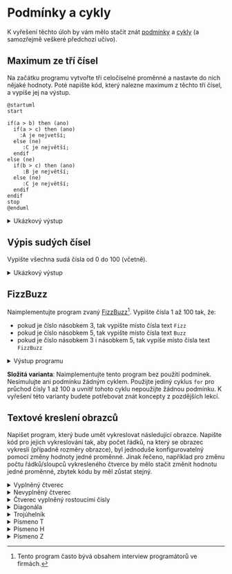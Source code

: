 # Podmínky a cykly
K vyřešení těchto úloh by vám mělo stačit znát [podmínky](../c/rizeni_toku/podminky.md) a [cykly](../c/rizeni_toku/cykly.md)
(a samozřejmě veškeré předchozí učivo).

## Maximum ze tří čísel
Na začátku programu vytvořte tři celočíselné proměnné a nastavte do nich nějaké hodnoty. Poté napište kód, který nalezne
maximum z těchto tří čísel, a vypíše jej na výstup.

```plantuml
@startuml
start

if(a > b) then (ano)
  if(a > c) then (ano)
    :A je nejvetší;
  else (ne)
     :C je největší;
  endif
else (ne)
  if(b > c) then (ano)
     :B je největší;
  else (ne)
     :C je největší;
  endif
endif
stop
@enduml
```

<details>
<summary>Ukázkový výstup</summary>

```
a = 10
b = 40
c = 20

maximum je 40
```
</details>


## Výpis sudých čísel
Vypište všechna sudá čísla od 0 do 100 (včetně).

<details>
<summary>Ukázkový výstup</summary>

```
0
2
4
...
98
100
```
</details>

## FizzBuzz
Naimplementujte program zvaný [FizzBuzz](https://en.wikipedia.org/wiki/Fizz_buzz)[^1]. Vypište čísla 1 až 100 tak, že:
 - pokud je číslo násobkem 3, tak vypište místo čísla text `Fizz`
 - pokud je číslo násobkem 5, tak vypište místo čísla text `Buzz`
 - pokud je číslo násobkem 3 i násobkem 5, tak vypíše místo čísla text `FizzBuzz`

[^1]: Tento program často bývá obsahem interview programátorů ve firmách.

<details>
<summary>Výstup programu</summary>

```
1
2
Fizz
4
Buzz
Fizz
7
8
Fizz
Buzz
11
Fizz
13
14
Fizz Buzz
16
...
```
</details>

**Složitá varianta**: Naimplementujte tento program bez použití podmínek. Nesimulujte ani podmínku
žádným cyklem. Použijte jediný cyklus `for` pro průchod čísly 1 až 100 a uvnitř tohoto cyklu nepoužijte
žádnou podmínku. K vyřešení této varianty budete potřebovat znát koncepty z pozdějších lekcí.

## Textové kreslení obrazců
Napišet program, který bude umět vykreslovat následující obrazce. Napište kód pro jejich vykreslování tak, aby počet
řádků, na který se obrazec vykreslí (případně rozměry obrazce), byl jednoduše konfigurovatelný pomocí změny hodnoty jedné
proměnné. Jinak řečeno, například pro změnu počtu řádků/sloupců vykresleného čtverce by mělo stačit změnit hodnotu jedné
proměnné, zbytek kódu by měl zůstat stejný.

<details>
<summary>Vyplněný čtverec</summary>

```
xxxx
xxxx
xxxx
xxxx
```
</details>

<details>
<summary>Nevyplněný čtverec</summary>

```
xxxx
x  x
x  x
xxxx
```
</details>

<details>
<summary>Čtverec vyplněný rostoucími čísly</summary>

```
xxxxx
x012x
x345x
x678x
xxxxx
```
</details>

<details>
<summary>Diagonála</summary>

```
x
 x
  x
   x
    x
```
</details>

<details>
<summary>Trojúhelník</summary>

```
  x  
 x x 
xxxxx
```
</details>

<details>
<summary>Písmeno T</summary>

```
xxxxxxx
   x 
   x
   x
   x
   x
```
</details>

<details>
<summary>Písmeno H</summary>

```
x     x
x     x 
x     x
xxxxxxx
x     x
x     x
x     x
```
</details>

<details>
<summary>Písmeno Z</summary>

```
xxxxxx
    x 
   x  
  x 
 x
xxxxxx
```
</details>
